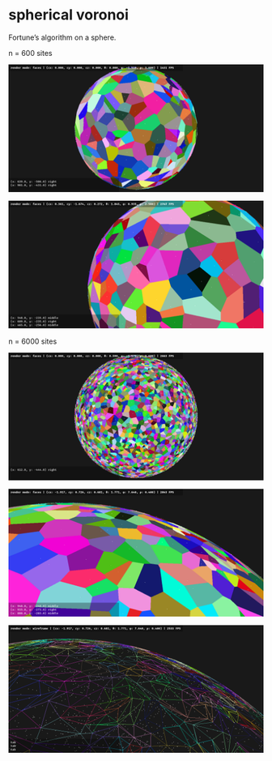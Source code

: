 # spherical voronoi

Fortune’s algorithm on a sphere.

n = 600 sites

![](n600_1.png)

![](n600_2.png)

n = 6000 sites

![](n6000_1.png)

![](n6000_2.png)

![](n6000_3.png)
